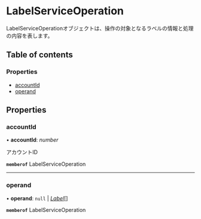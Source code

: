 # LabelServiceOperation


<div lang=\"ja\">LabelServiceOperationオブジェクトは、操作の対象となるラベルの情報と処理の内容を表します。</div> 

## Table of contents

### Properties

- [accountId](labelserviceoperation.md#accountid)
- [operand](labelserviceoperation.md#operand)

## Properties

### accountId

• **accountId**: *number*

<div lang=\"ja\">アカウントID</div> 

**`memberof`** LabelServiceOperation

___

### operand

• **operand**: ``null`` \| [*Label*](label.md)[]

**`memberof`** LabelServiceOperation
